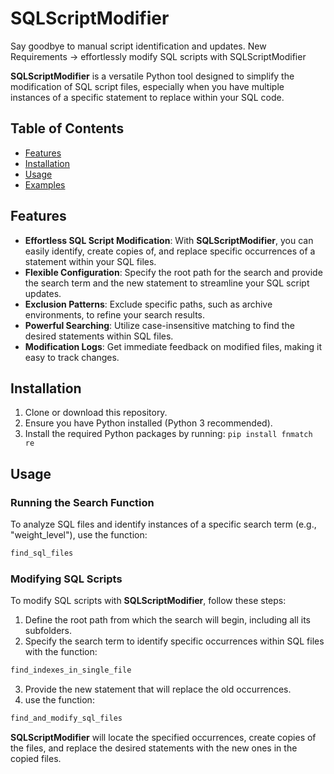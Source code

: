# SQLScriptModifier
Say goodbye to manual script identification and updates. New Requirements -> effortlessly modify SQL scripts with SQLScriptModifier

**SQLScriptModifier** is a versatile Python tool designed to simplify the modification of SQL script files, especially when you have multiple instances of a specific statement to replace within your SQL code.

## Table of Contents

- [Features](#features)
- [Installation](#installation)
- [Usage](#usage)
- [Examples](#examples)

## Features

- **Effortless SQL Script Modification**: With **SQLScriptModifier**, you can easily identify, create copies of, and replace specific occurrences of a statement within your SQL files.
- **Flexible Configuration**: Specify the root path for the search and provide the search term and the new statement to streamline your SQL script updates.
- **Exclusion Patterns**: Exclude specific paths, such as archive environments, to refine your search results.
- **Powerful Searching**: Utilize case-insensitive matching to find the desired statements within SQL files.
- **Modification Logs**: Get immediate feedback on modified files, making it easy to track changes.

## Installation

1. Clone or download this repository.
2. Ensure you have Python installed (Python 3 recommended).
3. Install the required Python packages by running: `pip install fnmatch re`

## Usage

### Running the Search Function

To analyze SQL files and identify instances of a specific search term (e.g., "weight_level"), use the function:

```python
find_sql_files
```

### Modifying SQL Scripts

To modify SQL scripts with **SQLScriptModifier**, follow these steps:

1. Define the root path from which the search will begin, including all its subfolders.
2. Specify the search term to identify specific occurrences within SQL files with the function:

```python
find_indexes_in_single_file
```
   
3. Provide the new statement that will replace the old occurrences.
5. use the function:

```python
find_and_modify_sql_files
```

**SQLScriptModifier** will locate the specified occurrences, create copies of the files, and replace the desired statements with the new ones in the copied files.
